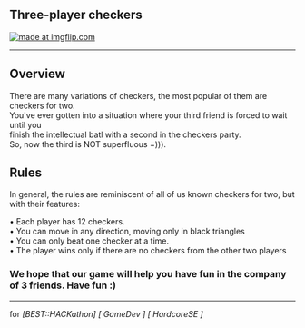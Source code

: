 
## Three-player checkers

<a href="https://imgflip.com/gif/1xap7l"><img src="https://i.imgflip.com/1xap7l.gif" title="made at imgflip.com"/></a>

<hr/>

## Overview

There are many variations of checkers, the most popular of them are checkers for two. <br/>
You've ever gotten into a situation where your third friend is forced to wait until you <br/>
finish the intellectual batl with a second in the checkers party. <br/>
So, now the third is NOT superfluous =))). 

## Rules

In general, the rules are reminiscent of all of us known checkers for two, but with their features:

•	Each player has 12 checkers. <br/>
•	You can move in any direction, moving only in black triangles <br/>
•	You can only beat one checker at a time. <br/>
•	The player wins only if there are no checkers from the other two players <br/>

### We hope that our game will help you have fun in the company of 3 friends. Have fun :)



<hr/>

for <i> [BEST::HACKathon] [ GameDev ] [ HardcoreSE ] </i>
